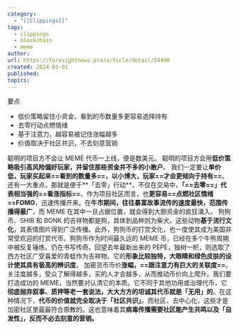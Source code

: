 ```yaml
---
category:
  - "[[Clippings]]"
tags:
  - clippings
  - blockchain
  - meme
author: 
url: https://foresightnews.pro/article/detail/54490
created: 2024-03-01
published: 
topics:
---
```

要点
- 低价策略留住小资金，看到的币数量多更容易选择持有
- 去零行动点燃情绪
- 基于注意力，越容易被记住涨幅越多
- 价值取决于社区共识，不去刻意营销

聪明的项目方不会让 MEME 代币一上线，便是数美元。
聪明的项目方会用**低价策略吸引高风险偏好玩家，并留住那些资金并不多的小散户**。
我们一定要让**单价低，玩家买起来==看到的数量多==，以小博大，玩家==才会更倾向于持有==**。还有一大重点，那就是便于**「去零」行动**。不仅在交易中，**「==去零==」代表相当强的==看涨指标==**。作为项目社区而言，也**更容易==点燃社区情绪 ==FOMO**，迅速传播开来。在**牛市期间，往往暴富故事流传的速度最快，范围传播得最广**，而 MEME 在其中一旦占据位置，就会得到大胆资金的疯狂涌入。 狗狗币、SHIB 和 BONK 的吉祥物都是狗，具体到品种则为柴犬。这些动物**基于流行文化**，其表情图片得到广泛传播。此外，狗狗币的打赏文化，也一度使其成为美国非常受欢迎的打赏代币。狗狗币作为时间最久远的 MEME 币，已经在多个牛熊周期中被反复锤炼，仍在书写传奇。回望去年最新出来的 PEPE，独树一帜，则选取了西方社区广受喜爱的青蛙作为吉祥物。它的**形象比较独特，大眼睛和绿色皮肤的设计使其具有极高的辨识度**。 加密货币币价**涨幅，==跟注意力有巨大的关联度==**。关注度越多，受众了解得越多，买的人才会越多，从而推动币价向上爬升。我们要打造成功的 MEME，当然要对认清它的本质。它不同于其他功用或治理代币，它**彻底抛弃叙事、质押等老一套说法，大大方方的坦诚其代币就是「无用」的**。在这种情况下，**代币的价值就完全取决于「社区共识」**。而社区、去中心化，这些才是加密社区里最最符合原教的。这也意味着其**病毒传播需要社区能产生共鸣以及「自发性」，反而不必去刻意的营销。**
